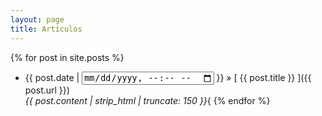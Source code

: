 ```yaml
---
layout: page
title: Artículos
---
```


{% for post in site.posts %}
<br>

  * {{ post.date | <input type="datetime-local"> }} &raquo; [ {{ post.title }} ]({{ post.url }}) <br> <i>{{ post.content | strip_html | truncate: 150 }}</i>{
{% endfor %}

